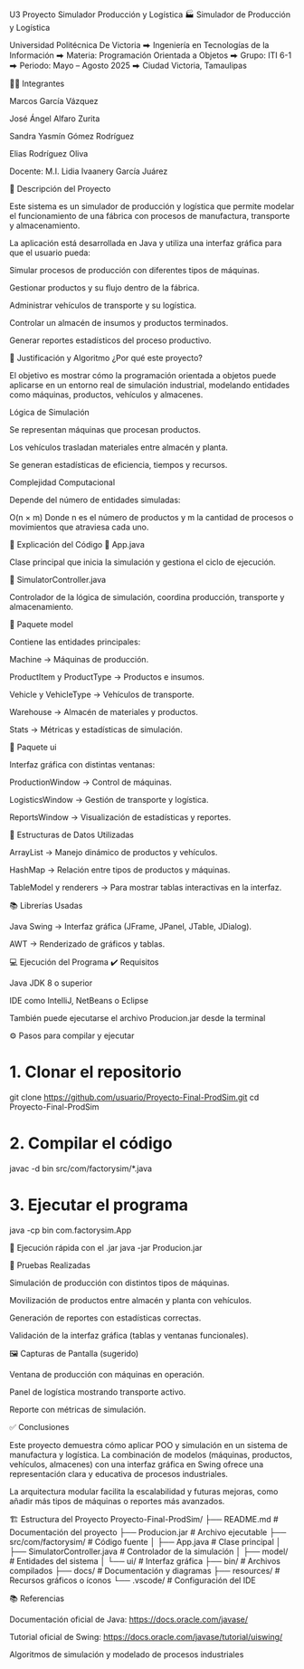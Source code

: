 U3 Proyecto Simulador Producción y Logística
🏭 Simulador de Producción y Logística

Universidad Politécnica De Victoria
⮕ Ingeniería en Tecnologías de la Información
⮕ Materia: Programación Orientada a Objetos
⮕ Grupo: ITI 6-1
⮕ Periodo: Mayo – Agosto 2025
⮕ Ciudad Victoria, Tamaulipas

🧑‍💻 Integrantes

Marcos García Vázquez

José Ángel Alfaro Zurita

Sandra Yasmín Gómez Rodríguez

Elias Rodríguez Oliva

Docente: M.I. Lidia Ivaanery García Juárez

📌 Descripción del Proyecto

Este sistema es un simulador de producción y logística que permite modelar el funcionamiento de una fábrica con procesos de manufactura, transporte y almacenamiento.

La aplicación está desarrollada en Java y utiliza una interfaz gráfica para que el usuario pueda:

Simular procesos de producción con diferentes tipos de máquinas.

Gestionar productos y su flujo dentro de la fábrica.

Administrar vehículos de transporte y su logística.

Controlar un almacén de insumos y productos terminados.

Generar reportes estadísticos del proceso productivo.

🧠 Justificación y Algoritmo
¿Por qué este proyecto?

El objetivo es mostrar cómo la programación orientada a objetos puede aplicarse en un entorno real de simulación industrial, modelando entidades como máquinas, productos, vehículos y almacenes.

Lógica de Simulación

Se representan máquinas que procesan productos.

Los vehículos trasladan materiales entre almacén y planta.

Se generan estadísticas de eficiencia, tiempos y recursos.

Complejidad Computacional

Depende del número de entidades simuladas:

O(n × m)
Donde n es el número de productos y m la cantidad de procesos o movimientos que atraviesa cada uno.

📂 Explicación del Código
🔸 App.java

Clase principal que inicia la simulación y gestiona el ciclo de ejecución.

🔸 SimulatorController.java

Controlador de la lógica de simulación, coordina producción, transporte y almacenamiento.

🔸 Paquete model

Contiene las entidades principales:

Machine → Máquinas de producción.

ProductItem y ProductType → Productos e insumos.

Vehicle y VehicleType → Vehículos de transporte.

Warehouse → Almacén de materiales y productos.

Stats → Métricas y estadísticas de simulación.

🔸 Paquete ui

Interfaz gráfica con distintas ventanas:

ProductionWindow → Control de máquinas.

LogisticsWindow → Gestión de transporte y logística.

ReportsWindow → Visualización de estadísticas y reportes.

🧰 Estructuras de Datos Utilizadas

ArrayList → Manejo dinámico de productos y vehículos.

HashMap → Relación entre tipos de productos y máquinas.

TableModel y renderers → Para mostrar tablas interactivas en la interfaz.

📚 Librerías Usadas

Java Swing → Interfaz gráfica (JFrame, JPanel, JTable, JDialog).

AWT → Renderizado de gráficos y tablas.

💻 Ejecución del Programa
✔️ Requisitos

Java JDK 8 o superior

IDE como IntelliJ, NetBeans o Eclipse

También puede ejecutarse el archivo Producion.jar desde la terminal

⚙️ Pasos para compilar y ejecutar
# 1. Clonar el repositorio
git clone https://github.com/usuario/Proyecto-Final-ProdSim.git
cd Proyecto-Final-ProdSim

# 2. Compilar el código
javac -d bin src/com/factorysim/*.java

# 3. Ejecutar el programa
java -cp bin com.factorysim.App

🚀 Ejecución rápida con el .jar
java -jar Producion.jar

🧪 Pruebas Realizadas

Simulación de producción con distintos tipos de máquinas.

Movilización de productos entre almacén y planta con vehículos.

Generación de reportes con estadísticas correctas.

Validación de la interfaz gráfica (tablas y ventanas funcionales).

🖼️ Capturas de Pantalla (sugerido)

Ventana de producción con máquinas en operación.

Panel de logística mostrando transporte activo.

Reporte con métricas de simulación.

✅ Conclusiones

Este proyecto demuestra cómo aplicar POO y simulación en un sistema de manufactura y logística. La combinación de modelos (máquinas, productos, vehículos, almacenes) con una interfaz gráfica en Swing ofrece una representación clara y educativa de procesos industriales.

La arquitectura modular facilita la escalabilidad y futuras mejoras, como añadir más tipos de máquinas o reportes más avanzados.

🏗️ Estructura del Proyecto
Proyecto-Final-ProdSim/
├── README.md                     # Documentación del proyecto
├── Producion.jar                 # Archivo ejecutable
├── src/com/factorysim/           # Código fuente
│   ├── App.java                  # Clase principal
│   ├── SimulatorController.java  # Controlador de la simulación
│   ├── model/                    # Entidades del sistema
│   └── ui/                       # Interfaz gráfica
├── bin/                          # Archivos compilados
├── docs/                         # Documentación y diagramas
├── resources/                    # Recursos gráficos o íconos
└── .vscode/                      # Configuración del IDE


📚 Referencias

Documentación oficial de Java: https://docs.oracle.com/javase/

Tutorial oficial de Swing: https://docs.oracle.com/javase/tutorial/uiswing/

Algoritmos de simulación y modelado de procesos industriales
